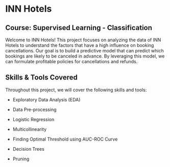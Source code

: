 # INN Hotels

## Course: Supervised Learning - Classification

Welcome to INN Hotels! This project focuses on analyzing the data of INN Hotels to understand the factors that have a high influence on booking cancellations. Our goal is to build a predictive model that can predict which bookings are likely to be canceled in advance. By leveraging this model, we can formulate profitable policies for cancellations and refunds.

## Skills & Tools Covered

Throughout this project, we will cover the following skills and tools:

- Exploratory Data Analysis (EDA)
- Data Pre-processing
- Logistic Regression

- Multicollinearity

- Finding Optimal Threshold using AUC-ROC Curve

- Decision Trees

- Pruning
